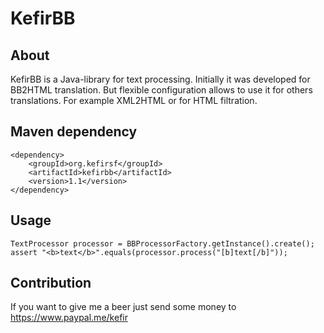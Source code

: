 KefirBB
=======

About
-----
KefirBB is a Java-library for text processing. Initially it was developed for BB2HTML translation. But flexible
configuration allows to use it for others translations. For example XML2HTML or for HTML filtration.

Maven dependency
----------------
    <dependency>
        <groupId>org.kefirsf</groupId>
        <artifactId>kefirbb</artifactId>
        <version>1.1</version>
    </dependency>

Usage
-----
    TextProcessor processor = BBProcessorFactory.getInstance().create();
    assert "<b>text</b>".equals(processor.process("[b]text[/b]"));

Contribution
------------
If you want to give me a beer just send some money to <https://www.paypal.me/kefir>

